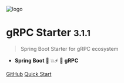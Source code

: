 ![logo](assets/images/logo.png)

# gRPC Starter <small>3.1.1</small>

> Spring Boot Starter for gRPC ecosystem

- **Spring Boot** 🤜 💥⚡ 🤛 **gRPC**

[GitHub](https://github.com/DanielLiu1123/grpc-starter)
[Quick Start](zh-cn/guide/quickstart.md)
